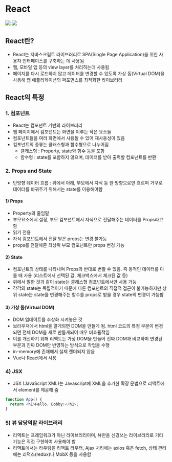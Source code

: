 # React

<img src="https://img.shields.io/badge/JavaScript-FDC813?style=flat&logo=JavaScript&logoColor=black"/>
<img src="https://img.shields.io/badge/React-0080B9?style=flat&logo=React&logoColor=white"/>

## React란?

- React는 자바스크립트 라이브러리로 SPA(Single Page Application)을 위한 사용자 인터페이스를 구축하는 데 사용됨
- 웹, 모바일 앱 등의 view layer를 처리하는데 사용됨
- 페이지를 다시 로드하지 않고 데이터를 변경할 수 있도록 가상 돔(Virtual DOM)을 사용해 웹 애플리케이션의 퍼포먼스를 최적화한 라이브러리

## React의 특정

### 1. 컴포넌트

- React는 컴포넌트 기반의 라이브러리
- 웹 페이지에서 컴포넌트는 화면을 이루는 작은 요소들
- 컴포넌트들을 여러 화면에서 사용될 수 있어 재사용성이 있음
- 컴포넌트의 종류는 클래스형과 함수형으로 나누어짐
  - 클래스형 : Property, state와 함수 등을 포함
  - 함수형 : state를 포함하지 않으며, 데이터를 받아 출력할 컴포넌트를 반환

### 2. Props and State

- 단방향 데이터 흐름
  : 위에서 아래, 부모에서 자식 등 한 방향으로만 흐르며 거꾸로 데이터를 바꿔주기 위해서는 state를 이용해야함

#### 1) Props

- Property의 줄임말
- 부모요소에서 설정, 부모 컴포넌트에서 자식으로 전달해주는 데이터를 Props라고 함
- 읽기 전용
- 자식 컴포넌트에서 전달 받은 props는 변경 불가능
- props를 전달해준 최상위 부모 컴포넌트만 props 변경 가능

#### 2) State

- 컴포넌트의 상태를 나타내며 Props와 반대로 변할 수 있음. 즉
  동적인 데이터를 다룰 때 사용
  (리스트에서 선택된 값, 체크박스에서 체크된 값 등)
- 위에서 말한 것과 같이 state는 클래스형 컴포넌트에서만 사용 가능
- 각각의 state는 독립적이기 때문에 다른 컴포넌트의 직접적 접근이 불가능하지만 상위 state는 state를 변경해주는 함수를 props로 받을 경우 state의 변경이 가능함

#### 3) 가상 돔(Virtual DOM)

- DOM 업데이트를 추상화 시켜놓은 것
- 브라우저에서 html을 열게되면 DOM을 만들게 됨. html 코드의 특정 부분이 변경되면 전체 DOM을 새로 만들게되어 매우 비효율적임
- 이를 개선하기 위해 리액트는 가상 DOM을 만들어 진짜 DOM과 비교하며 변경된 부분과 진짜 DOM만 반영하는 방식으로 작업을 수행
- in-memory에 존재해서 실제 렌더되지 않음
- Vue나 React에서 사용

### 4) JSX

- JSX (JavaScript XML)는 Javascript에 XML을 추가한 확장 문법으로 리액트에서 element를 제공해 줌

```javascript
function App() {
  return <h1>Hello, Dobby!</h1>;
}
```

### 5) 뷰 담당역할 라이브러리

- 리액트는 프레임워크가 아닌 라이브러리이며, 뷰만을 신경쓰는 라이브러리로 기타 기능은 직접 구현하여 사용해야 함
- 리액트에서는 라우팅을 리액트 라우터, Ajax 처리에는 axios 혹은 fetch, 상태 관리에는 리덕스(redux)나 MobX 등을 사용함
